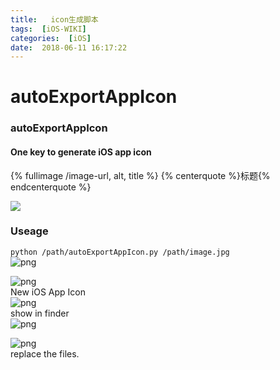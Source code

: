 ```yaml
---
title:   icon生成脚本
tags:  [iOS-WIKI]
categories:  [iOS]
date:  2018-06-11 16:17:22
---
```


# autoExportAppIcon
### autoExportAppIcon

#### One key to generate iOS app icon  <br />

{% fullimage /image-url, alt, title %}
{% centerquote %}标题{% endcenterquote %}


![](/images/source4.png)  <br />

### Useage
`python /path/autoExportAppIcon.py /path/image.jpg`  <br />
![png](/images/source3.png)  <br />


![png](/images/source5.png)  <br />
New iOS App Icon  <br />
![png](/images/source2.png)  <br />
show in finder  <br />
![png](/images/source1.png)  <br />


![png](/images/source0.png)  <br />
replace the files.  <br />

